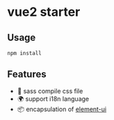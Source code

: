 # vue2 starter

## Usage

```shell
npm install
```

## Features

- 📎 sass compile css file
- 🌍 support i18n language
- 📦 encapsulation of [element-ui](https://github.com/ElemeFE/element)
